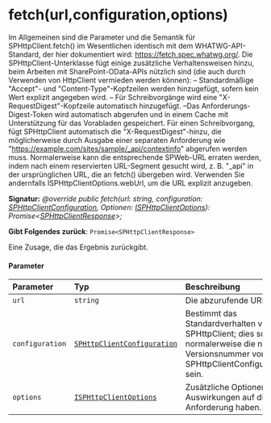# <a name="fetchurlconfigurationoptions"></a>fetch(url,configuration,options)




Im Allgemeinen sind die Parameter und die Semantik für SPHttpClient.fetch() im Wesentlichen identisch mit dem WHATWG-API-Standard, der hier dokumentiert wird: https://fetch.spec.whatwg.org/. Die SPHttpClient-Unterklasse fügt einige zusätzliche Verhaltensweisen hinzu, beim Arbeiten mit SharePoint-OData-APIs nützlich sind (die auch durch Verwenden von HttpClient vermieden werden können): – Standardmäßige "Accept"- und "Content-Type"-Kopfzeilen werden hinzugefügt, sofern kein Wert explizit angegeben wird. – Für Schreibvorgänge wird eine "X-RequestDigest"-Kopfzeile automatisch hinzugefügt. –Das Anforderungs-Digest-Token wird automatisch abgerufen und in einem Cache mit Unterstützung für das Vorabladen gespeichert. Für einen Schreibvorgang, fügt SPHttpClient automatisch die "X-RequestDigest"-hinzu, die möglicherweise durch Ausgabe einer separaten Anforderung wie "https://example.com/sites/sample/_api/contextinfo" abgerufen werden muss. Normalerweise kann die entsprechende SPWeb-URL erraten werden, indem nach einem reservierten URL-Segment gesucht wird, z. B. "_api" in der ursprünglichen URL, die an fetch() übergeben wird. Verwenden Sie andernfalls ISPHttpClientOptions.webUrl, um die URL explizit anzugeben.

**Signatur:** _@override public fetch(url: string, configuration: [SPHttpClientConfiguration](../sp-http/sphttpclientconfiguration.md), Optionen: [ISPHttpClientOptions](../sp-http/isphttpclientoptions.md)): Promise<[SPHttpClientResponse](../sp-http/sphttpclientresponse.md)>;_

**Gibt Folgendes zurück**: `Promise<SPHttpClientResponse>`



Eine Zusage, die das Ergebnis zurückgibt.

#### <a name="parameters"></a>Parameter


| Parameter       | Typ    | Beschreibung |
|:-------------|:---------------|:------------|
| `url`    | `string` | Die abzurufende URL |
| `configuration`    | [`SPHttpClientConfiguration`](../sp-http/sphttpclientconfiguration.md) | Bestimmt das Standardverhalten von SPHttpClient; dies sollte normalerweise die neueste Versionsnummer von SPHttpClientConfigurations sein. |
| `options`    | [`ISPHttpClientOptions`](../sp-http/isphttpclientoptions.md) | Zusätzliche Optionen, die Auswirkungen auf die Anforderung haben. |


